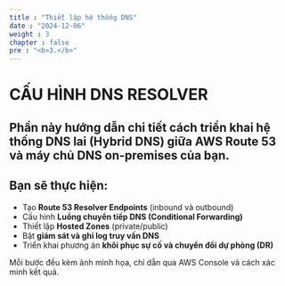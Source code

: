 ```yaml
---
title : "Thiết lập hệ thống DNS"
date : "2024-12-06"
weight : 3
chapter : false
pre : "<b>3.</b>"
---
```


# CẤU HÌNH DNS RESOLVER

Phần này hướng dẫn chi tiết cách triển khai hệ thống DNS lai (Hybrid DNS) giữa AWS Route 53 và máy chủ DNS on-premises của bạn.
---

## Bạn sẽ thực hiện:
- Tạo **Route 53 Resolver Endpoints** (inbound và outbound)
- Cấu hình **Luồng chuyển tiếp DNS (Conditional Forwarding)**
- Thiết lập **Hosted Zones** (private/public)
- Bật **giám sát và ghi log truy vấn DNS**
- Triển khai phương án **khôi phục sự cố và chuyển đổi dự phòng (DR)**

Mỗi bước đều kèm ảnh minh họa, chỉ dẫn qua AWS Console và cách xác minh kết quả.
